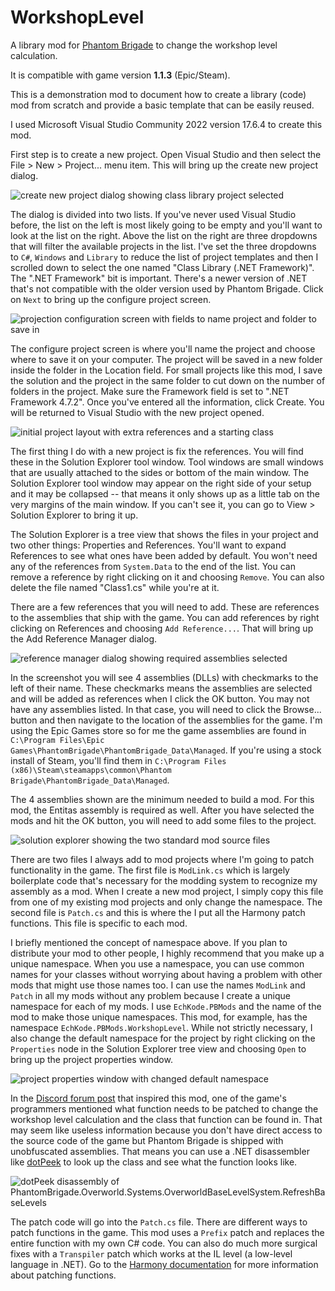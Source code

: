 # WorkshopLevel

A library mod for [Phantom Brigade](https://braceyourselfgames.com/phantom-brigade/) to change the workshop level calculation.

It is compatible with game version **1.1.3** (Epic/Steam).

This is a demonstration mod to document how to create a library (code) mod from scratch and provide a basic template that can be easily reused.

I used Microsoft Visual Studio Community 2022 version 17.6.4 to create this mod.

First step is to create a new project. Open Visual Studio and then select the File > New > Project... menu item. This will bring up the create new project dialog.

![create new project dialog showing class library project selected](https://github.com/echkode/PhantomBrigadeMod_WorkshopLevel/assets/48565771/c9a446a5-8d95-44c0-ace8-174ddefe79ce)

The dialog is divided into two lists. If you've never used Visual Studio before, the list on the left is most likely going to be empty and you'll want to look at the list on the right. Above the list on the right are three dropdowns that will filter the available projects in the list. I've set the three dropdowns to `C#`, `Windows` and `Library` to reduce the list of project templates and then I scrolled down to select the one named "Class Library (.NET Framework)". The ".NET Framework" bit is important. There's a newer version of .NET that's not compatible with the older version used by Phantom Brigade. Click on `Next` to bring up the configure project screen.

![projection configuration screen with fields to name project and folder to save in](https://github.com/echkode/PhantomBrigadeMod_WorkshopLevel/assets/48565771/b58adb14-be2c-4c25-8f54-794dceea70a0)

The configure project screen is where you'll name the project and choose where to save it on your computer. The project will be saved in a new folder inside the folder in the Location field. For small projects like this mod, I save the solution and the project in the same folder to cut down on the number of folders in the project. Make sure the Framework field is set to ".NET Framework 4.7.2". Once you've entered all the information, click Create. You will be returned to Visual Studio with the new project opened.

![initial project layout with extra references and a starting class](https://github.com/echkode/PhantomBrigadeMod_WorkshopLevel/assets/48565771/d28cdb22-4a36-43e6-ab98-942ae4d617ac)

The first thing I do with a new project is fix the references. You will find these in the Solution Explorer tool window. Tool windows are small windows that are usually attached to the sides or bottom of the main window. The Solution Explorer tool window may appear on the right side of your setup and it may be collapsed -- that means it only shows up as a little tab on the very margins of the main window. If you can't see it, you can go to View > Solution Explorer to bring it up.

The Solution Explorer is a tree view that shows the files in your project and two other things: Properties and References. You'll want to expand References to see what ones have been added by default. You won't need any of the references from `System.Data` to the end of the list. You can remove a reference by right clicking on it and choosing `Remove`. You can also delete the file named "Class1.cs" while you're at it.

There are a few references that you will need to add. These are references to the assemblies that ship with the game. You can add references by right clicking on References and choosing `Add Reference...`. That will bring up the Add Reference Manager dialog.

![reference manager dialog showing required assemblies selected](https://github.com/echkode/PhantomBrigadeMod_WorkshopLevel/assets/48565771/99912e0c-54a3-4d1f-aec0-b39bb381dcfa)

In the screenshot you will see 4 assemblies (DLLs) with checkmarks to the left of their name. These checkmarks means the assemblies are selected and will be added as references when I click the OK button. You may not have any assemblies listed. In that case, you will need to click the Browse... button and then navigate to the location of the assemblies for the game. I'm using the Epic Games store so for me the game assemblies are found in `C:\Program Files\Epic Games\PhantomBrigade\PhantomBrigade_Data\Managed`. If you're using a stock install of Steam, you'll find them in `C:\Program Files (x86)\Steam\steamapps\common\Phantom Brigade\PhantomBrigade_Data\Managed`.

The 4 assemblies shown are the minimum needed to build a mod. For this mod, the Entitas assembly is required as well. After you have selected the mods and hit the OK button, you will need to add some files to the project.

![solution explorer showing the two standard mod source files](https://github.com/echkode/PhantomBrigadeMod_WorkshopLevel/assets/48565771/3e348baf-ca6c-4e31-a5b2-6d71f3501032)

There are two files I always add to mod projects where I'm going to patch functionality in the game. The first file is `ModLink.cs` which is largely boilerplate code that's necessary for the modding system to recognize my assembly as a mod. When I create a new mod project, I simply copy this file from one of my existing mod projects and only change the namespace. The second file is `Patch.cs` and this is where the I put all the Harmony patch functions. This file is specific to each mod.

I briefly mentioned the concept of namespace above. If you plan to distribute your mod to other people, I highly recommend that you make up a unique namespace. When you use a namespace, you can use common names for your classes without worrying about having a problem with other mods that might use those names too. I can use the names `ModLink` and `Patch` in all my mods without any problem because I create a unique namespace for each of my mods. I use `EchKode.PBMods` and the name of the mod to make those unique namespaces. This mod, for example, has the namespace `EchKode.PBMods.WorkshopLevel`. While not strictly necessary, I also change the default namespace for the project by right clicking on the `Properties` node in the Solution Explorer tree view and choosing `Open` to bring up the project properties window.

![project properties window with changed default namespace](https://github.com/echkode/PhantomBrigadeMod_WorkshopLevel/assets/48565771/6e6287e0-00dc-4cf8-a806-dfc14d5ee485)

In the [Discord forum post](https://discord.com/channels/380929397445754890/1147345439092375612/1147673029049073826) that inspired this mod, one of the game's programmers mentioned what function needs to be patched to change the workshop level calculation and the class that function can be found in. That may seem like useless information because you don't have direct access to the source code of the game but Phantom Brigade is shipped with unobfuscated assemblies. That means you can use a .NET disassembler like [dotPeek](https://www.jetbrains.com/decompiler/) to look up the class and see what the function looks like.

![dotPeek disassembly of PhantomBrigade.Overworld.Systems.OverworldBaseLevelSystem.RefreshBaseLevels](https://github.com/echkode/PhantomBrigadeMod_WorkshopLevel/assets/48565771/792efb60-abc1-4e86-9771-f8371427807b)

The patch code will go into the `Patch.cs` file. There are different ways to patch functions in the game. This mod uses a `Prefix` patch and replaces the entire function with my own C# code. You can also do much more surgical fixes with a `Transpiler` patch which works at the IL level (a low-level language in .NET). Go to the [Harmony documentation](https://harmony.pardeike.net/articles/intro.html) for more information about patching functions.
